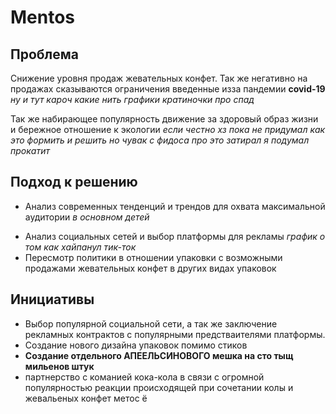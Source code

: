 # Mentos
## Проблема
Снижение уровня продаж жевательных конфет. Так же негативно на продажах сказываются ограничения введенные изза пандемии **covid-19** *ну и тут кароч какие нить графики кратиночки про спад*

Так же набирающее популярность движение за здоровый образ жизни и бережное отношение к экологии *если честно хз пока не придумал как это формить и решить но чувак с фидоса про это затирал я подумал прокатит*

## Подход к решению
* Анализ современных тенденций и трендов для охвата максимальной аудитории *в основном детей*
<!--more-->

<div>
<script type="text/javascript" src="https://ssl.gstatic.com/trends_nrtr/2402_RC03/embed_loader.js"></script>
  <script type="text/javascript">
    trends.embed.renderExploreWidget("TIMESERIES", {"comparisonItem":[{"keyword":"/g/11f555cn8l","geo":"RU","time":"2017-01-01 2020-11-20"}],"category":0,"property":""}, {"exploreQuery":"date=2017-01-01%202020-11-20&geo=RU&q=%2Fg%2F11f555cn8l","guestPath":"https://trends.google.com:443/trends/embed/"});
</script>
</div>


* Анализ социальных сетей и выбор платформы для рекламы *график о том как хайпанул тик-ток*
* Пересмотр политики в отношении упаковки с возможными продажами жевательных конфет в других видах упаковок

## Инициативы
* Выбор популярной социальной сети, а так же заключение рекламных контрактов с популярными предстваителями платформы.
* Создание нового дизайна упаковок помимо стиков
* **Создание отдельного АПЕЕЛЬСИНОВОГО мешка на сто тыщ мильенов штук**
* партнерство с команией кока-кола в связи с огромной популярностью реакции происходящей при сочетании колы и жевальеных конфет метос ё
